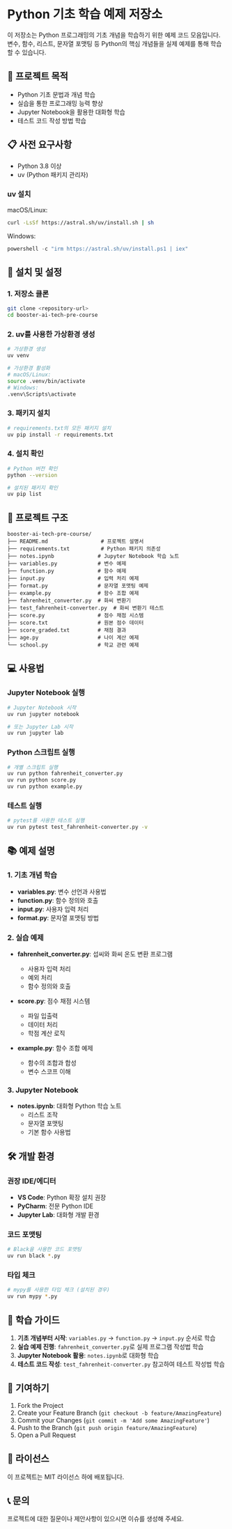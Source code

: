 # Python 기초 학습 예제 저장소

이 저장소는 Python 프로그래밍의 기초 개념을 학습하기 위한 예제 코드 모음입니다. 변수, 함수, 리스트, 문자열 포맷팅 등 Python의 핵심 개념들을 실제 예제를 통해 학습할 수 있습니다.

## 🎯 프로젝트 목적

- Python 기초 문법과 개념 학습
- 실습을 통한 프로그래밍 능력 향상
- Jupyter Notebook을 활용한 대화형 학습
- 테스트 코드 작성 방법 학습

## 📋 사전 요구사항

- Python 3.8 이상
- uv (Python 패키지 관리자)

### uv 설치

macOS/Linux:
```bash
curl -LsSf https://astral.sh/uv/install.sh | sh
```

Windows:
```powershell
powershell -c "irm https://astral.sh/uv/install.ps1 | iex"
```

## 🚀 설치 및 설정

### 1. 저장소 클론
```bash
git clone <repository-url>
cd booster-ai-tech-pre-course
```

### 2. uv를 사용한 가상환경 생성
```bash
# 가상환경 생성
uv venv

# 가상환경 활성화
# macOS/Linux:
source .venv/bin/activate
# Windows:
.venv\Scripts\activate
```

### 3. 패키지 설치
```bash
# requirements.txt의 모든 패키지 설치
uv pip install -r requirements.txt
```

### 4. 설치 확인
```bash
# Python 버전 확인
python --version

# 설치된 패키지 확인
uv pip list
```

## 📁 프로젝트 구조

```
booster-ai-tech-pre-course/
├── README.md                 # 프로젝트 설명서
├── requirements.txt          # Python 패키지 의존성
├── notes.ipynb              # Jupyter Notebook 학습 노트
├── variables.py             # 변수 예제
├── function.py              # 함수 예제
├── input.py                 # 입력 처리 예제
├── format.py                # 문자열 포맷팅 예제
├── example.py               # 함수 조합 예제
├── fahrenheit_converter.py  # 화씨 변환기
├── test_fahrenheit-converter.py  # 화씨 변환기 테스트
├── score.py                 # 점수 채점 시스템
├── score.txt                # 원본 점수 데이터
├── score_graded.txt         # 채점 결과
├── age.py                   # 나이 계산 예제
└── school.py                # 학교 관련 예제
```

## 💻 사용법

### Jupyter Notebook 실행
```bash
# Jupyter Notebook 시작
uv run jupyter notebook

# 또는 Jupyter Lab 시작
uv run jupyter lab
```

### Python 스크립트 실행
```bash
# 개별 스크립트 실행
uv run python fahrenheit_converter.py
uv run python score.py
uv run python example.py
```

### 테스트 실행
```bash
# pytest를 사용한 테스트 실행
uv run pytest test_fahrenheit-converter.py -v
```

## 📚 예제 설명

### 1. 기초 개념 학습
- **variables.py**: 변수 선언과 사용법
- **function.py**: 함수 정의와 호출
- **input.py**: 사용자 입력 처리
- **format.py**: 문자열 포맷팅 방법

### 2. 실습 예제
- **fahrenheit_converter.py**: 섭씨와 화씨 온도 변환 프로그램
  - 사용자 입력 처리
  - 예외 처리
  - 함수 정의와 호출
  
- **score.py**: 점수 채점 시스템
  - 파일 입출력
  - 데이터 처리
  - 학점 계산 로직

- **example.py**: 함수 조합 예제
  - 함수의 조합과 합성
  - 변수 스코프 이해

### 3. Jupyter Notebook
- **notes.ipynb**: 대화형 Python 학습 노트
  - 리스트 조작
  - 문자열 포맷팅
  - 기본 함수 사용법

## 🛠️ 개발 환경

### 권장 IDE/에디터
- **VS Code**: Python 확장 설치 권장
- **PyCharm**: 전문 Python IDE
- **Jupyter Lab**: 대화형 개발 환경

### 코드 포맷팅
```bash
# Black을 사용한 코드 포맷팅
uv run black *.py
```

### 타입 체크
```bash
# mypy를 사용한 타입 체크 (설치된 경우)
uv run mypy *.py
```

## 📝 학습 가이드

1. **기초 개념부터 시작**: `variables.py` → `function.py` → `input.py` 순서로 학습
2. **실습 예제 진행**: `fahrenheit_converter.py`로 실제 프로그램 작성법 학습
3. **Jupyter Notebook 활용**: `notes.ipynb`로 대화형 학습
4. **테스트 코드 작성**: `test_fahrenheit-converter.py` 참고하여 테스트 작성법 학습

## 🤝 기여하기

1. Fork the Project
2. Create your Feature Branch (`git checkout -b feature/AmazingFeature`)
3. Commit your Changes (`git commit -m 'Add some AmazingFeature'`)
4. Push to the Branch (`git push origin feature/AmazingFeature`)
5. Open a Pull Request

## 📄 라이선스

이 프로젝트는 MIT 라이선스 하에 배포됩니다.

## 📞 문의

프로젝트에 대한 질문이나 제안사항이 있으시면 이슈를 생성해 주세요.
